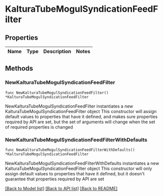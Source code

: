 # KalturaTubeMogulSyndicationFeedFilter

## Properties

Name | Type | Description | Notes
------------ | ------------- | ------------- | -------------

## Methods

### NewKalturaTubeMogulSyndicationFeedFilter

`func NewKalturaTubeMogulSyndicationFeedFilter() *KalturaTubeMogulSyndicationFeedFilter`

NewKalturaTubeMogulSyndicationFeedFilter instantiates a new KalturaTubeMogulSyndicationFeedFilter object
This constructor will assign default values to properties that have it defined,
and makes sure properties required by API are set, but the set of arguments
will change when the set of required properties is changed

### NewKalturaTubeMogulSyndicationFeedFilterWithDefaults

`func NewKalturaTubeMogulSyndicationFeedFilterWithDefaults() *KalturaTubeMogulSyndicationFeedFilter`

NewKalturaTubeMogulSyndicationFeedFilterWithDefaults instantiates a new KalturaTubeMogulSyndicationFeedFilter object
This constructor will only assign default values to properties that have it defined,
but it doesn't guarantee that properties required by API are set


[[Back to Model list]](../README.md#documentation-for-models) [[Back to API list]](../README.md#documentation-for-api-endpoints) [[Back to README]](../README.md)


